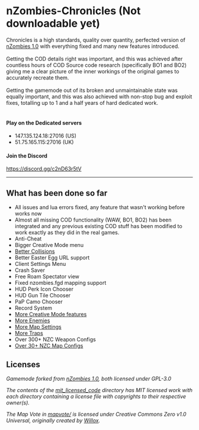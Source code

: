 # nZombies-Chronicles (Not downloadable yet)

Chronicles is a high standards, quality over quantity, perfected version of [nZombies 1.0](https://github.com/Zet0rz/nzombies) with everything fixed and many new features introduced.
<br></br>
Getting the COD details right was important, and this was achieved after countless hours of COD Source code research (specifically BO1 and BO2) giving me a clear picture of the inner workings of the original games to accurately recreate them.
<br></br>
Getting the gamemode out of its broken and unmaintainable state was equally important, and this was also achieved with non-stop bug and exploit fixes, totalling up to 1 and a half years of hard dedicated work.
<br></br>
#### Play on the Dedicated servers
* 147.135.124.18:27016 (US)
* 51.75.165.115:27016 (UK)

#### Join the Discord
https://discord.gg/c2nD63r5tV
___

## What has been done so far
* All issues and lua errors fixed, any feature that wasn't working before works now
* Almost all missing COD functionality (WAW, BO1, BO2) has been integrated and any previous existing COD stuff has been modified to work exactly as they did in the real games.
* Anti-Cheat
* Bigger Creative Mode menu
* [Better Collisions](https://github.com/Ethorbit/nZombies-Chronicles/blob/master-workshop/Info/BETTERCOLLISIONS.md) 
* Better Easter Egg URL support
* Client Settings Menu
* Crash Saver
* Free Roam Spectator view
* Fixed nzombies.fgd mapping support
* HUD Perk Icon Chooser
* HUD Gun Tile Chooser
* PaP Camo Chooser
* Record System
* [More Creative Mode features](https://github.com/Ethorbit/nZombies-Chronicles/blob/master-workshop/Info/New%20Creative%20Mode%20Stuff/README.md) 
* [More Enemies](https://github.com/Ethorbit/nZombies-Chronicles/tree/master-workshop/Info/New%20Enemies)
* [More Map Settings](https://github.com/Ethorbit/nZombies-Chronicles/blob/master-workshop/Info/New%20Creative%20Mode%20Stuff/Map%20Settings/README.md)
* [More Traps](https://github.com/Ethorbit/nZombies-Chronicles/blob/master-workshop/Info/New%20Creative%20Mode%20Stuff/Traps/README.md)   
* Over 300+ NZC Weapon Configs
* [Over 30+ NZC Map Configs](https://github.com/Ethorbit/nZombies-Chronicles/wiki/List-Of-All-Configured-Maps)


## Licenses
_Gamemode forked from [nZombies 1.0](https://github.com/Zet0rz/nzombies), both licensed under GPL-3.0_

_The contents of the [mit_licensed_code](https://github.com/Ethorbit/nZombies-Chronicles/blob/master-workshop/gamemodes/nzombies/gamemode/mit_licensed_code/) directory has MIT licensed work with each directory containing a license file with copyrights to their respective owner(s)._

_The Map Vote in [mapvote/](https://github.com/Ethorbit/nZombies-Chronicles/blob/master-workshop/gamemodes/nzombies/gamemode/mapvote/) is licensed under Creative Commons Zero v1.0 Universal, originally created by [Willox](https://github.com/willox)._
